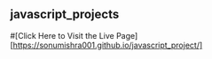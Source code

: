 ## javascript_projects

#[Click Here to Visit the Live Page] [https://sonumishra001.github.io/javascript_project/]

